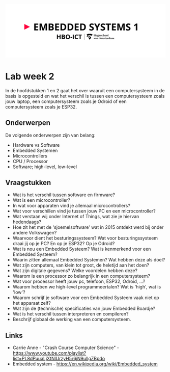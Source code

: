 ![Embedded Systems 1](../assets/pictures/em1_markdown_header.png)

# Lab week 2

In de hoofdstukken 1 en 2 gaat het over waaruit een computersysteem in de basis is opgesteld en wat het verschil is tussen een computersysteem zoals jouw laptop, een computersysteem zoals je Odroid of een computersysteem zoals je ESP32.

## Onderwerpen

De volgende onderwerpen zijn van belang:

- Hardware vs Software
- Embedded Systemen
- Microcontrollers
- CPU / Processor
- Software; high-level, low-level

## Vraagstukken

- Wat is het verschil tussen software en firmware?
- Wat is een microcontroller?
- In wat voor apparaten vind je allemaal microcontrollers?
- Wat voor verschillen vind je tussen jouw PC en een microcontroller?
- Wat verstaan wij onder Internet of Things, wat zie je hiervan hedendaags?
- Hoe zit het met de 'sjoemelsoftware' wat in 2015 ontdekt werd bij onder andere Volkswagen?
- Waarvoor dient het besturingssysteem? Wat voor besturingssysteem draai jij op je PC? En op je ESP32? Op je Odroid?
- Wat is nou een Embedded Systeem? Wat is kenmerkend voor een Embedded Systeem?
- Waarin zitten allemaal Embedded Systemen? Wat hebben deze als doel?
- Wat zijn computers, van klein tot groot, de heletijd aan het doen?
- Wat zijn digitale gegevens? Welke voordelen hebben deze?
- Waarom is een processor zo belangrijk in een computersysteem?
- Wat voor processor heeft jouw pc, telefoon, ESP32, Odroid, ...?
- Waarom hebben we high-level programmeertalen? Wat is 'high', wat is 'low'?
- Waarom schrijf je software voor een Embedded Systeem vaak niet op het apparaat zelf?
- Wat zijn de (technische) specificaties van jouw Embedded Boardje?
- Wat is het verschil tussen interpreteren en compileren?
- Beschrijf globaal de werking van een computersysteem.


## Links

- Carrie Anne - "Crash Course Computer Science" - https://www.youtube.com/playlist?list=PL8dPuuaLjXtNlUrzyH5r6jN9ulIgZBpdo
- Embedded system - https://en.wikipedia.org/wiki/Embedded_system